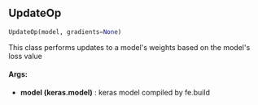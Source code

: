 ## UpdateOp
```python
UpdateOp(model, gradients=None)
```
This class performs updates to a model's weights based on the model's loss value

#### Args:

* **model (keras.model)** :  keras model compiled by fe.build    
